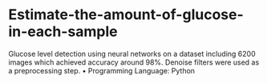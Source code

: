 # Estimate-the-amount-of-glucose-in-each-sample

Glucose level detection using neural networks on a dataset including 6200 images which achieved accuracy
around 98%. Denoise filters were used as a preprocessing step.
• Programming Language: Python
